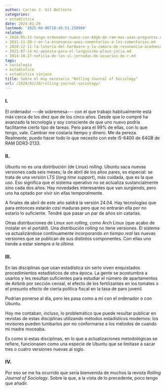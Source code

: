 ```yaml
---
author: Carlos J. Gil Bellosta
categories:
- estadística
date: 2024-02-20
lastmod: '2025-04-06T18:45:51.250960'
related:
- 2016-05-23-tengo-ordenador-nuevo-con-64gb-de-ram-mas-unas-preguntas.md
- 2011-11-28-r-en-la-ensenanza-unos-comentarios-a-los-comentarios.md
- 2020-12-11-la-loteria-del-hardware-y-la-camara-de-resonancia-academica.md
- 2021-07-14-mi-apuesta-para-el-larguisimo-plazo-julia.md
- 2014-10-27-noticia-de-las-vi-jornadas-de-usuarios-de-r.md
tags:
- sociología
- estadística
- estadística viejuna
title: Sobre el muy necesario "Rolling Journal of Sociology"
url: /2024/02/20/rolling-journal-sociology/
---
```


### I.

El ordenador ---de sobremesa--- con el que trabajo habitualmente está más cerca de los diez que de los cinco años. Desde que lo compré ha avanzado la tecnología y soy consciente de que uno nuevo podría facilitarme cierto tipo de tareas. Pero para el 99% de ellas, con lo que tengo, vale. Cambiar me costaría tiempo y dinero. Me da pereza. Realmente, puedo hacer todo lo que necesito con este i5-6400 de 64GB de RAM DDR3-2133.

### II.

Ubuntu no es una distribución (de Linux) _rolling_. Ubuntu saca nuevas versiones cada seis meses; la de abril de los años pares, es especial: se trata de una versión LTS (_long time support_), más cuidada, que es la que uso. Eso significa que el sistema operativo no se actualiza sustancialmente sino cada dos años. Hay novedades interesantes que van surgiendo, pero uno ha optado por vivir sin ellas temporalmente.

A finales de abril de este año saldrá la versión 24.04. Hay tecnologías que para entonces estarán _casi_ maduras pero que no entrarán ella por no estarlo lo suficiente. Tendré que pasar un par de años sin catarlas.

Otras distribuciones de Linux son _rolling_, como Arch Linux (que acabo de instalar en el portátil). Una distribución _rolling_ no tiene versiones. El sistema va actualizándose continuamente incorporando _en tiempo real_ las nuevas versiones que se publican de sus distintos componentes. Con ellas uno tiende a estar siempre _a la última_.

### III.

En las disciplinas que usan estadística sin serlo viven enquistados procedimientos estadísticos de otra época. La gente se acostumbra a usarlos y les resultan suficientes para estudiar el número de apartamentos de Airbnb por sección censal, el efecto de los fertilizantes en los tomates o el presunto efecto de cierta política fiscal en la tasa de paro juvenil.

Podrían ponerse al día, pero les pasa como a mí con el ordenador o con Ubuntu.

Hoy me contaban, incluso, lo problemático que puede resultar publicar en revistas de estas disciplinas utilizando métodos estadísticos modernos: los revisores pueden tumbarlos por no conformarse a los métodos de cuando mi madre moceaba.

Es como si estas disciplinas, en lo que a actualizaciones metodológicas se refiere, funcionasen como una especie de Ubuntu que se limitase a sacar tres o cuatro versiones nuevas al siglo.

### IV.

Por eso se me ha ocurrido que sería bienvenida de muchos la revista _Rolling Journal of Sociology_. Sobre la que, a la vista de lo precedente, poco tengo que añadir.